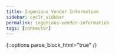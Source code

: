 ```yaml
---
title: Ingenious Vendor Information
sidebar: cyclr_sidebar
permalink: ingenious-vendor-information
tags: [connector]
---
```

{::options parse_block_html="true" /}
